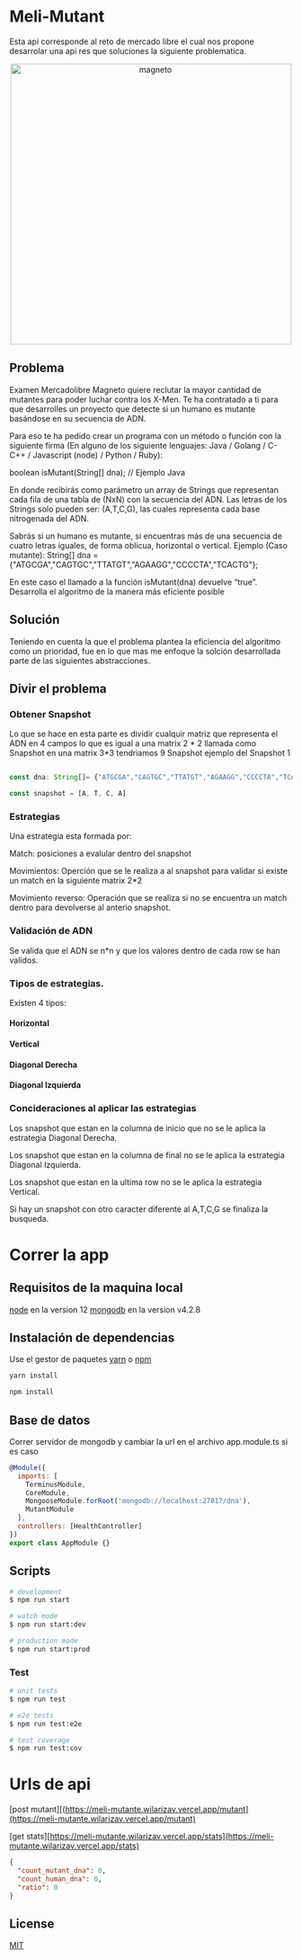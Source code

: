 # Meli-Mutant

Esta api corresponde al reto de mercado libre el cual nos propone desarrolar una api res que soluciones la siguiente problematica.

<p align="center">
  <a href="https://p.kindpng.com" target="blank"><img src="https://p.kindpng.com/picc/s/188-1888481_magneto-marvel-legends-6-action-figure-marvel-legends.png" width="500" alt="magneto" /></a>
</p>

## Problema

Examen Mercadolibre
Magneto quiere reclutar la mayor cantidad de mutantes para poder luchar contra los X-Men.
Te ha contratado a ti para que desarrolles un proyecto que detecte si un humano es mutante basándose en su secuencia de ADN.

Para eso te ha pedido crear un programa con un método o función con la siguiente firma (En alguno de los siguiente lenguajes: Java / Golang / C-C++ / Javascript (node) / Python / Ruby):

boolean isMutant(String[] dna); // Ejemplo Java

En donde recibirás como parámetro un array de Strings que representan cada fila de una tabla de (NxN) con la secuencia del ADN. Las letras de los Strings solo pueden ser: (A,T,C,G), las cuales representa cada base nitrogenada del ADN.

Sabrás si un humano es mutante, si encuentras ​más de una secuencia de cuatro letras
iguales​, de forma oblicua, horizontal o vertical.
Ejemplo (Caso mutante):
String[] dna = {"ATGCGA","CAGTGC","TTATGT","AGAAGG","CCCCTA","TCACTG"};

En este caso el llamado a la función isMutant(dna) devuelve “true”.
Desarrolla el algoritmo de la manera más eficiente posible

## Solución

Teniendo en cuenta la que el problema plantea la eficiencia del algoritmo como un prioridad, fue en lo que mas me enfoque la solción desarrollada parte de las siguientes abstracciones.

## Divir el problema

### Obtener Snapshot

Lo que se hace en esta parte es dividir cualquir matriz que representa el ADN en 4 campos lo que es igual a una matrix 2 * 2
llamada como Snapshot en una matrix 3*3 tendriamos 9 Snapshot ejemplo del Snapshot 1

```javascript

const dna: String[]= {"ATGCGA","CAGTGC","TTATGT","AGAAGG","CCCCTA","TCACTG"};

const snapshot = [A, T, C, A]

```

### Estrategias

Una estrategia esta formada por:

Match: posiciones a evalular dentro del snapshot

Movimientos: Operción que se le realiza a al snapshot para validar si existe un match en la siguiente matrix 2\*2

Movimiento reverso: Operación que se realiza si no se encuentra un match dentro para devolverse al anterio snapshot.

### Validación de ADN

Se valida que el ADN se n\*n y que los valores dentro de cada row se han validos.

### Tipos de estrategias.

Existen 4 tipos:

#### Horizontal

#### Vertical

#### Diagonal Derecha

#### Diagonal Izquierda

### Concideraciones al aplicar las estrategias

Los snapshot que estan en la columna de inicio que no se le aplica la estrategia Diagonal Derecha.

Los snapshot que estan en la columna de final no se le aplica la estrategia Diagonal Izquierda.

Los snapshot que estan en la ultima row no se le aplica la estrategia
Vertical.

Si hay un snapshot con otro caracter diferente al A,T,C,G se finaliza la busqueda.

# Correr la app

## Requisitos de la maquina local

[node](https://nodejs.org/es/) en la version 12
[mongodb](https://www.mongodb.com/try/download/community) en la version v4.2.8

## Instalación de dependencias

Use el gestor de paquetes [yarn](https://yarnpkg.com/) o [npm](https://www.npmjs.com/)

```bash
yarn install

npm install
```

## Base de datos

Correr servidor de mongodb y cambiar la url en el archivo app.module.ts si es caso

```javascript
@Module({
  imports: [
    TerminusModule,
    CoreModule,
    MongooseModule.forRoot('mongodb://localhost:27017/dna'),
    MutantModule
  ],
  controllers: [HealthController]
})
export class AppModule {}
```

## Scripts

```bash
# development
$ npm run start

# watch mode
$ npm run start:dev

# production mode
$ npm run start:prod
```

### Test

```bash
# unit tests
$ npm run test

# e2e tests
$ npm run test:e2e

# test coverage
$ npm run test:cov
```

# Urls de api

[post mutant][(https://meli-mutante.wilarizav.vercel.app/mutant](https://meli-mutante.wilarizav.vercel.app/mutant)

[get stats][https://meli-mutante.wilarizav.vercel.app/stats](https://meli-mutante.wilarizav.vercel.app/stats)

```json
{
  "count_mutant_dna": 0,
  "count_human_dna": 0,
  "ratio": 0
}
```

## License

[MIT](https://choosealicense.com/licenses/mit/)
